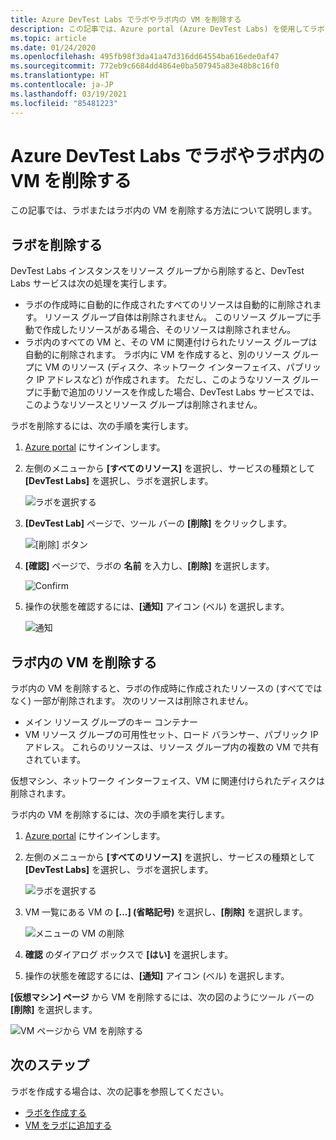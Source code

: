 ```yaml
---
title: Azure DevTest Labs でラボやラボ内の VM を削除する
description: この記事では、Azure portal (Azure DevTest Labs) を使用してラボを削除したり、ラボ内の VM を削除したりする方法について説明します。
ms.topic: article
ms.date: 01/24/2020
ms.openlocfilehash: 495fb98f3da41a47d316dd64554ba616ede0af47
ms.sourcegitcommit: 772eb9c6684dd4864e0ba507945a83e48b8c16f0
ms.translationtype: HT
ms.contentlocale: ja-JP
ms.lasthandoff: 03/19/2021
ms.locfileid: "85481223"
---
```

# <a name="delete-a-lab-or-vm-in-a-lab-in-azure-devtest-labs"></a>Azure DevTest Labs でラボやラボ内の VM を削除する
この記事では、ラボまたはラボ内の VM を削除する方法について説明します。

## <a name="delete-a-lab"></a>ラボを削除する
DevTest Labs インスタンスをリソース グループから削除すると、DevTest Labs サービスは次の処理を実行します。 

- ラボの作成時に自動的に作成されたすべてのリソースは自動的に削除されます。 リソース グループ自体は削除されません。 このリソース グループに手動で作成したリソースがある場合、そのリソースは削除されません。 
- ラボ内のすべての VM と、その VM に関連付けられたリソース グループは自動的に削除されます。 ラボ内に VM を作成すると、別のリソース グループに VM のリソース (ディスク、ネットワーク インターフェイス、パブリック IP アドレスなど) が作成されます。 ただし、このようなリソース グループに手動で追加のリソースを作成した場合、DevTest Labs サービスでは、このようなリソースとリソース グループは削除されません。 

ラボを削除するには、次の手順を実行します。 

1. [Azure portal](https://portal.azure.com) にサインインします。
2. 左側のメニューから **[すべてのリソース]** を選択し、サービスの種類として **[DevTest Labs]** を選択し、ラボを選択します。

    ![ラボを選択する](media/devtest-lab-delete-lab-vm/select-lab.png)
3. **[DevTest Lab]** ページで、ツール バーの **[削除]** をクリックします。 

    ![[削除] ボタン](media/devtest-lab-delete-lab-vm/delete-button.png)
4. **[確認]** ページで、ラボの **名前** を入力し、**[削除]** を選択します。 

    ![Confirm](media/devtest-lab-delete-lab-vm/confirm-delete.png)
5. 操作の状態を確認するには、**[通知]** アイコン (ベル) を選択します。 

    ![通知](media/devtest-lab-delete-lab-vm/delete-status.png)

 
## <a name="delete-a-vm-in-a-lab"></a>ラボ内の VM を削除する
ラボ内の VM を削除すると、ラボの作成時に作成されたリソースの (すべてではなく) 一部が削除されます。 次のリソースは削除されません。 

-   メイン リソース グループのキー コンテナー
-   VM リソース グループの可用性セット、ロード バランサー、パブリック IP アドレス。 これらのリソースは、リソース グループ内の複数の VM で共有されています。 

仮想マシン、ネットワーク インターフェイス、VM に関連付けられたディスクは削除されます。 

ラボ内の VM を削除するには、次の手順を実行します。 

1. [Azure portal](https://portal.azure.com) にサインインします。
2. 左側のメニューから **[すべてのリソース]** を選択し、サービスの種類として **[DevTest Labs]** を選択し、ラボを選択します。

    ![ラボを選択する](media/devtest-lab-delete-lab-vm/select-lab.png)
3. VM 一覧にある VM の **[...] \(省略記号\)** を選択し、**[削除]** を選択します。 

    ![メニューの VM の削除](media/devtest-lab-delete-lab-vm/delete-vm-menu-in-list.png)
4. **確認** のダイアログ ボックスで **[はい]** を選択します。 
5. 操作の状態を確認するには、**[通知]** アイコン (ベル) を選択します。 

**[仮想マシン] ページ** から VM を削除するには、次の図のようにツール バーの **[削除]** を選択します。

![VM ページから VM を削除する](media/devtest-lab-delete-lab-vm/delete-from-vm-page.png) 


## <a name="next-steps"></a>次のステップ
ラボを作成する場合は、次の記事を参照してください。 

- [ラボを作成する](devtest-lab-create-lab.md)
- [VM をラボに追加する](devtest-lab-add-vm.md)